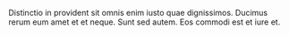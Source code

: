 Distinctio in provident sit omnis enim iusto quae dignissimos.
Ducimus rerum eum amet et et neque.
Sunt sed autem.
Eos commodi est et iure et.